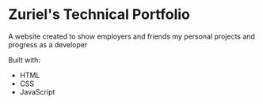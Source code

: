 # Zuriel's Technical Portfolio

A website created to show employers and friends my personal projects and progress as a developer

Built with:
- HTML
- CSS
- JavaScript